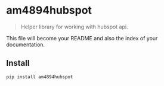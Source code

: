 # am4894hubspot
> Helper library for working with hubspot api.


This file will become your README and also the index of your documentation.

## Install

`pip install am4894hubspot`
